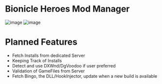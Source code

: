 # Bionicle Heroes Mod Manager
 ![image](https://user-images.githubusercontent.com/43097509/208465386-563fbb74-2c64-4b80-87c7-bf89c18eaba0.png)
![image](https://user-images.githubusercontent.com/43097509/208465417-0ea145ef-f363-4d8f-affe-ff14f2af4ec9.png)



# Planned Features
- Fetch Installs from dedicated Server
- Keeping Track of Installs 
- Detect and use DXWnd/DgVoodoo if user preferred 
- Validation of GameFiles from Server
- Fetch Bingo, the DLL/HookInjector, update when a new build is available 
